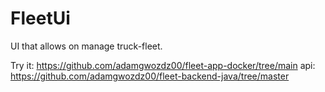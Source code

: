 # FleetUi
UI that allows on manage truck-fleet.

Try it: https://github.com/adamgwozdz00/fleet-app-docker/tree/main
api: https://github.com/adamgwozdz00/fleet-backend-java/tree/master
